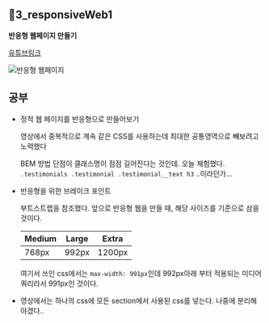 ## 📁3_responsiveWeb1

**반응형 웹페이지 만들기**

[유튜브링크](https://www.youtube.com/watch?v=ac5nmWOkBEY)

![반응형 웹페이지](http://drive.google.com/uc?export=view&id=1J8CRh80uFNyWLASx2-RhFzNIX_cAmswZ)

## 공부

- 정적 웹 페이지를 반응형으로 만들어보기

  영상에서 중복적으로 계속 같은 CSS를 사용하는데 최대한 공통영역으로 빼보려고 노력했다

  BEM 방법 단점이 클래스명이 점점 길어진다는 것인데. 오늘 체험했다.
  `.testimonials .testimonial .testimonial__text h3` ..이라던가...

- 반응형을 위한 브레이크 포인트

  부트스트랩을 참조했다. 앞으로 반응형 웹을 만들 때, 해당 사이즈를 기준으로 삼을 것이다.

  | Medium | Large | Extra  |
  | ------ | ----- | ------ |
  | 768px  | 992px | 1200px |

  여기서 쓰인 css에서는 `max-width: 991px`인데 992px아래 부터 적용되는 미디어 쿼리라서 991px인 것이다.

- 영상에서는 하나의 css에 모든 section에서 사용된 css를 넣는다. 나중에 분리해야겠다..
